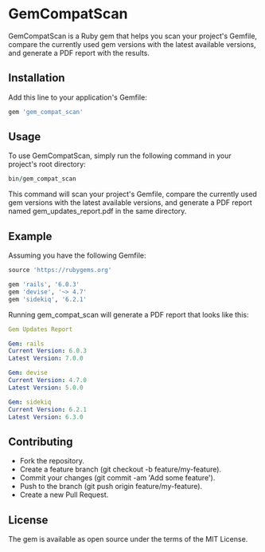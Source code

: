 # GemCompatScan

GemCompatScan is a Ruby gem that helps you scan your project's Gemfile, compare the currently used gem versions with the latest available versions, and generate a PDF report with the results.

## Installation

Add this line to your application's Gemfile:

```ruby
gem 'gem_compat_scan'
```

## Usage

To use GemCompatScan, simply run the following command in your project's root directory:

```ruby
bin/gem_compat_scan
```

This command will scan your project's Gemfile, compare the currently used gem versions with the latest available versions, and generate a PDF report named gem_updates_report.pdf in the same directory.

## Example

Assuming you have the following Gemfile:

```ruby
source 'https://rubygems.org'

gem 'rails', '6.0.3'
gem 'devise', '~> 4.7'
gem 'sidekiq', '6.2.1'
```

Running gem_compat_scan will generate a PDF report that looks like this:

```yaml
Gem Updates Report

Gem: rails
Current Version: 6.0.3
Latest Version: 7.0.0

Gem: devise
Current Version: 4.7.0
Latest Version: 5.0.0

Gem: sidekiq
Current Version: 6.2.1
Latest Version: 6.3.0
```

## Contributing
- Fork the repository.
- Create a feature branch (git checkout -b feature/my-feature).
- Commit your changes (git commit -am 'Add some feature').
- Push to the branch (git push origin feature/my-feature).
- Create a new Pull Request.

## License
The gem is available as open source under the terms of the MIT License.
